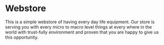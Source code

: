 # Webstore
This is a simple webstore of having every day life equipment. Our store is serving you with every micro to macro level things at every where in the world with trust-fully environment and proven that you are happy to give us this opportunity.
